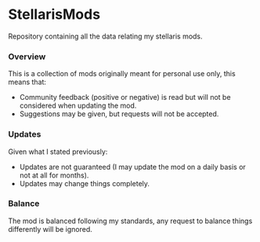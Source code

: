 # StellarisMods
Repository containing all the data relating my stellaris mods.

### Overview
This is a collection of mods originally meant for personal use only, this means that:
- Community feedback (positive or negative) is read but will not be considered when updating the mod.
- Suggestions may be given, but requests will not be accepted.

### Updates
Given what I stated previously:
- Updates are not guaranteed (I may update the mod on a daily basis or not at all for months).
- Updates may change things completely.

### Balance
The mod is balanced following my standards, any request to balance things differently will be ignored.
